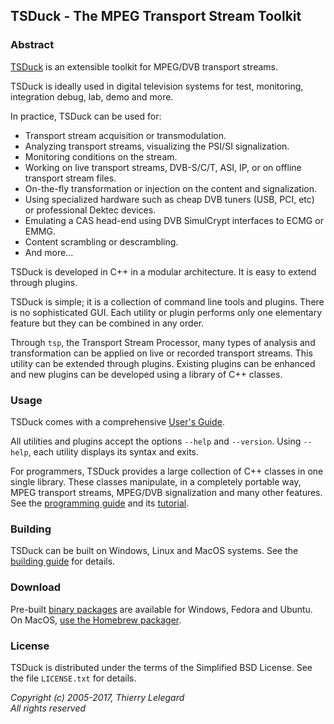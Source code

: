 ## TSDuck - The MPEG Transport Stream Toolkit

### Abstract

[TSDuck](https://tsduck.github.io/) is an extensible toolkit for MPEG/DVB transport streams.

TSDuck is ideally used in digital television systems for test, monitoring,
integration debug, lab, demo and more.

In practice, TSDuck can be used for:

- Transport stream acquisition or transmodulation.
- Analyzing transport streams, visualizing the PSI/SI signalization.
- Monitoring conditions on the stream.
- Working on live transport streams, DVB-S/C/T, ASI, IP, or on offline transport stream files.
- On-the-fly transformation or injection on the content and signalization.
- Using specialized hardware such as cheap DVB tuners (USB, PCI, etc) or professional Dektec devices.
- Emulating a CAS head-end using DVB SimulCrypt interfaces to ECMG or EMMG.
- Content scrambling or descrambling.
- And more...

TSDuck is developed in C++ in a modular architecture. It is easy to extend
through plugins.

TSDuck is simple; it is a collection of command line tools and plugins. There is
no sophisticated GUI. Each utility or plugin performs only one elementary feature
but they can be combined in any order.

Through `tsp`, the Transport Stream Processor, many types of analysis and
transformation can be applied on live or recorded transport streams.
This utility can be extended through plugins. Existing plugins can be
enhanced and new plugins can be developed using a library of C++ classes.

### Usage

TSDuck comes with a comprehensive [User's Guide](https://github.com/tsduck/tsduck/raw/master/doc/tsduck.pdf).

All utilities and plugins accept the options `--help` and `--version`.
Using `--help`, each utility displays its syntax and exits.

For programmers, TSDuck provides a large collection of C++ classes in one single library.
These classes manipulate, in a completely portable way, MPEG transport streams, MPEG/DVB
signalization and many other features. See the
[programming guide](https://tsduck.github.io/doxy/html/)
and its [tutorial](https://tsduck.github.io/doxy/html/libtutorial.html).

### Building

TSDuck can be built on Windows, Linux and MacOS systems. See the
[building guide](https://tsduck.github.io/doxy/html/building.html) for details.

### Download

Pre-built [binary packages](https://github.com/tsduck/tsduck/releases)
are available for Windows, Fedora and Ubuntu. On MacOS,
[use the Homebrew packager](https://github.com/tsduck/homebrew-tsduck/blob/master/README.md).

### License

TSDuck is distributed under the terms of the Simplified BSD License.
See the file `LICENSE.txt` for details.

*Copyright (c) 2005-2017, Thierry Lelegard*<br/>
*All rights reserved*
